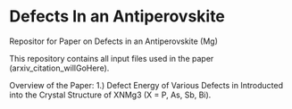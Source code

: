 # Defects In an Antiperovskite
Repositor for Paper on Defects in an Antiperovskite (Mg)

This repository contains all input files used in the paper (arxiv_citation_willGoHere).

Overview of the Paper:
1.) Defect Energy of Various Defects in Introducted into the Crystal Structure of XNMg3 (X = P, As, Sb, Bi).
